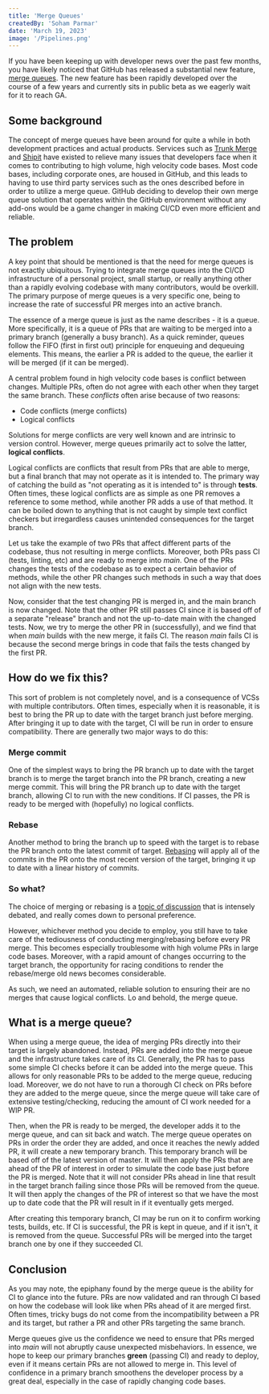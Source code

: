 ```yaml
---
title: 'Merge Queues'
createdBy: 'Soham Parmar'
date: 'March 19, 2023'
image: '/Pipelines.png'
---
```


If you have been keeping up with developer news over the past few months, you have likely noticed that GitHub has released a substantial new feature, [merge queues](https://github.blog/changelog/2023-02-08-pull-request-merge-queue-public-beta/). The new feature has been rapidly developed over the course of a few years and currently sits in public beta as we eagerly wait for it to reach GA.

## Some background

The concept of merge queues have been around for quite a while in both development practices and actual products. Services such as [Trunk Merge](https://trunk.io/products/merge) and [Shipit](https://github.com/Shopify/shipit-engine) have existed to relieve many issues that developers face when it comes to contributing to high volume, high velocity code bases. Most code bases, including corporate ones, are housed in GitHub, and this leads to having to use third party services such as the ones described before in order to utilize a merge queue. GitHub deciding to develop their own merge queue solution that operates within the GitHub environment without any add-ons would be a game changer in making CI/CD even more efficient and reliable.

## The problem

A key point that should be mentioned is that the need for merge queues is not exactly ubiquitous. Trying to integrate merge queues into the CI/CD infrastructure of a personal project, small startup, or really anything other than a rapidly evolving codebase with many contributors, would be overkill. The primary purpose of merge queues is a very specific one, being to increase the rate of successful PR merges into an active branch.

The essence of a merge queue is just as the name describes - it is a queue. More specifically, it is a queue of PRs that are waiting to be merged into a primary branch (generally a busy branch). As a quick reminder, queues follow the FIFO (first in first out) principle for enqueuing and dequeuing elements. This means, the earlier a PR is added to the queue, the earlier it will be merged (if it can be merged).

A central problem found in high velocity code bases is conflict between changes. Multiple PRs, often do not agree with each other when they target the same branch. These _conflicts_ often arise because of two reasons:

- Code conflicts (merge conflicts)
- Logical conflicts

Solutions for merge conflicts are very well known and are intrinsic to version control. However, merge queues primarily act to solve the latter, **logical conflicts**.

Logical conflicts are conflicts that result from PRs that are able to merge, but a final branch that may not operate as it is intended to. The primary way of catching the build as "not operating as it is intended to" is through **tests**. Often times, these logical conflicts are as simple as one PR removes a reference to some method, while another PR adds a use of that method. It can be boiled down to anything that is not caught by simple text conflict checkers but irregardless causes unintended consequences for the target branch.

Let us take the example of two PRs that affect different parts of the codebase, thus not resulting in merge conflicts. Moreover, both PRs pass CI (tests, linting, etc) and are ready to merge into _main_. One of the PRs changes the tests of the codebase as to expect a certain behavior of methods, while the other PR changes such methods in such a way that does not align with the new tests.

Now, consider that the test changing PR is merged in, and the main branch is now changed. Note that the other PR still passes CI since it is based off of a separate "release" branch and not the up-to-date main with the changed tests. Now, we try to merge the other PR in (successfully), and we find that when _main_ builds with the new merge, it fails CI. The reason _main_ fails CI is because the second merge brings in code that fails the tests changed by the first PR.

## How do we fix this?

This sort of problem is not completely novel, and is a consequence of VCSs with multiple contributors. Often times, especially when it is reasonable, it is best to bring the PR up to date with the target branch just before merging. After bringing it up to date with the target, CI will be run in order to ensure compatibility. There are generally two major ways to do this:

### Merge commit

One of the simplest ways to bring the PR branch up to date with the target branch is to merge the target branch into the PR branch, creating a new merge commit. This will bring the PR branch up to date with the target branch, allowing CI to run with the new conditions. If CI passes, the PR is ready to be merged with (hopefully) no logical conflicts.

### Rebase

Another method to bring the branch up to speed with the target is to rebase the PR branch onto the latest commit of target. [Rebasing](https://www.atlassian.com/git/tutorials/rewriting-history/git-rebase) will apply all of the commits in the PR onto the most recent version of the target, bringing it up to date with a linear history of commits.

### So what?

The choice of merging or rebasing is a [topic of discussion](https://www.atlassian.com/git/tutorials/merging-vs-rebasing) that is intensely debated, and really comes down to personal preference.

However, whichever method you decide to employ, you still have to take care of the tediousness of conducting merging/rebasing before every PR merge. This becomes especially troublesome with high volume PRs in large code bases. Moreover, with a rapid amount of changes occurring to the target branch, the opportunity for racing conditions to render the rebase/merge old news becomes considerable.

As such, we need an automated, reliable solution to ensuring their are no merges that cause logical conflicts. Lo and behold, the merge queue.

## What is a merge queue?

When using a merge queue, the idea of merging PRs directly into their target is largely abandoned. Instead, PRs are added into the merge queue and the infrastructure takes care of its CI. Generally, the PR has to pass some simple CI checks before it can be added into the merge queue. This allows for only reasonable PRs to be added to the merge queue, reducing load. Moreover, we do not have to run a thorough CI check on PRs before they are added to the merge queue, since the merge queue will take care of extensive testing/checking, reducing the amount of CI work needed for a WIP PR.

Then, when the PR is ready to be merged, the developer adds it to the merge queue, and can sit back and watch. The merge queue operates on PRs in order the order they are added, and once it reaches the newly added PR, it will create a new temporary branch. This temporary branch will be based off of the latest version of master. It will then apply the PRs that are ahead of the PR of interest in order to simulate the code base just before the PR is merged. Note that it will not consider PRs ahead in line that result in the target branch failing since those PRs will be removed from the queue. It will then apply the changes of the PR of interest so that we have the most up to date code that the PR will result in if it eventually gets merged.

After creating this temporary branch, CI may be run on it to confirm working tests, builds, etc. If CI is successful, the PR is kept in queue, and if it isn't, it is removed from the queue. Successful PRs will be merged into the target branch one by one if they succeeded CI.

## Conclusion

As you may note, the epiphany found by the merge queue is the ability for CI to glance into the future. PRs are now validated and ran through CI based on how the codebase will look like when PRs ahead of it are merged first. Often times, tricky bugs do not come from the incompatibility between a PR and its target, but rather a PR and other PRs targeting the same branch.

Merge queues give us the confidence we need to ensure that PRs merged into _main_ will not abruptly cause unexpected misbehaviors. In essence, we hope to keep our primary branches **green** (passing CI) and ready to deploy, even if it means certain PRs are not allowed to merge in. This level of confidence in a primary branch smoothens the developer process by a great deal, especially in the case of rapidly changing code bases.
